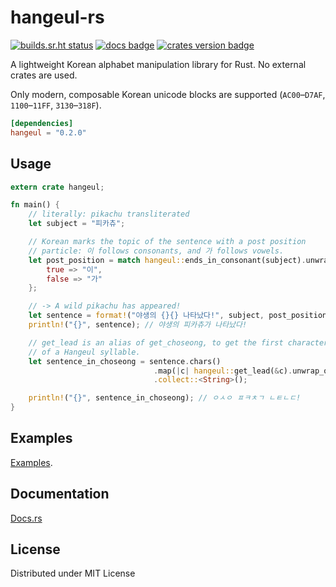 # hangeul-rs

[![builds.sr.ht status](https://builds.sr.ht/~andrewzah/hangeul-rs.svg)](https://builds.sr.ht/~andrewzah/hangeul-rs?)
[![docs badge](https://docs.rs/hangeul/badge.svg)](https://docs.rs/hangeul)
[![crates version badge](https://img.shields.io/crates/v/hangeul.svg)](https://crates.io/crates/hangeul)

A lightweight Korean alphabet manipulation library for Rust. No external crates are used.

Only modern, composable Korean unicode blocks are supported (`AC00`–`D7AF`, `1100`–`11FF`, `3130`–`318F`).

```toml
[dependencies]
hangeul = "0.2.0"
```

## Usage

```rust
extern crate hangeul;

fn main() {
    // literally: pikachu transliterated
    let subject = "피카츄";

    // Korean marks the topic of the sentence with a post position
    // particle: 이 follows consonants, and 가 follows vowels.
    let post_position = match hangeul::ends_in_consonant(subject).unwrap() {
        true => "이",
        false => "가"
    };

    // -> A wild pikachu has appeared!
    let sentence = format!("야생의 {}{} 나타났다!", subject, post_position);
    println!("{}", sentence); // 야생의 피카츄가 나타났다!

    // get_lead is an alias of get_choseong, to get the first character
    // of a Hangeul syllable.
    let sentence_in_choseong = sentence.chars()
                                .map(|c| hangeul::get_lead(&c).unwrap_or(c))
                                .collect::<String>();

    println!("{}", sentence_in_choseong); // ㅇㅅㅇ ㅍㅋㅊㄱ ㄴㅌㄴㄷ!
}
```

## Examples
[Examples](./examples).

## Documentation
[Docs.rs](https://docs.rs/hangeul/)

## License
Distributed under MIT License
